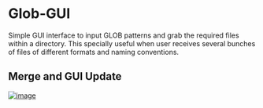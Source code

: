 # Glob-GUI
Simple GUI interface to input GLOB patterns and grab the required files within a directory. This specially useful when user receives several bunches of files of different formats and naming conventions.
## Merge and GUI Update
<a href="https://ibb.co/mysSb58"><img src="https://i.ibb.co/fNRQqdv/image.png" alt="image" border="0"></a>

